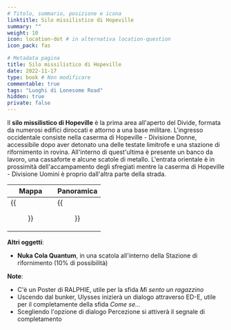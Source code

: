```yaml
---
# Titolo, sommario, posizione e icona
linktitle: Silo missilistico di Hopeville
summary: ""
weight: 10
icon: location-dot # in alternativa location-question
icon_pack: fas

# Metadata pagina
title: Silo missilistico di Hopeville
date: 2022-11-17
type: book # Non modificare
commentable: true
tags: "Luoghi di Lonesome Road"
hidden: true
private: false
---
```


<div class="fnv">

Il **silo missilistico di Hopeville** è la prima area all'aperto del Divide, formata da numerosi edifici diroccati e attorno a una base militare. L'ingresso occidentale consiste nella caserma di Hopeville - Divisione Donne, accessibile dopo aver detonato una delle testate limitrofe e una stazione di rifornimento in rovina. All'interno di quest'ultima è presente un banco da lavoro, una cassaforte e alcune scatole di metallo. L'entrata orientale è in prossimità dell'accampamento degli sfregiati mentre la caserma di Hopeville - Divisione Uomini è proprio dall'altra parte della strada.

| Mappa             | Panoramica                       |
| ----------------- | -------------------------------- |
| {{<figure src="fnv/HMB_loc.webp">}} | {{<figure src="fnv/Hopeville_Missile_Base.webp">}} |


**Altri oggetti**:
- **Nuka Cola Quantum**, in una scatola all'interno della Stazione di rifornimento (10% di possibilità)

**Note**:
- C'è un Poster di RALPHIE, utile per la sfida _Mi sento un ragazzino_
- Uscendo dal bunker, Ulysses inizierà un dialogo attraverso ED-E, utile per il completamente della sfida _Come se..._
- Scegliendo l'opzione di dialogo Percezione si attiverà il segnale di completamento

</div>



